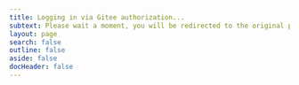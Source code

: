 ```yaml
---
title: Logging in via Gitee authorization...
subtext: Please wait a moment, you will be redirected to the original page
layout: page
search: false
outline: false
aside: false
docHeader: false
---
```


<script lang="ts" setup>
import CallbackPage from '@/components/ui/CallbackPage.vue'
</script>

<CallbackPage />
